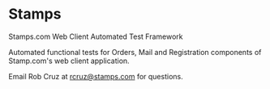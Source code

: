 # Stamps
Stamps.com Web Client Automated Test Framework

Automated functional tests for Orders, Mail and Registration components of Stamp.com's web client application.

Email Rob Cruz at rcruz@stamps.com for questions.
